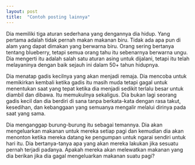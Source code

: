 ```yaml
---
layout: post
title:  "Contoh posting lainnya"
---
```


Dia memiliki tiga aturan sederhana yang dengannya dia hidup. Yang pertama adalah tidak pernah makan makanan biru. Tidak ada apa pun di alam yang dapat dimakan yang berwarna biru. Orang sering bertanya tentang blueberry, tetapi semua orang tahu itu sebenarnya berwarna ungu. Dia mengerti itu adalah salah satu aturan asing untuk dijalani, tetapi itu telah melayaninya dengan baik sejauh ini dalam 50+ tahun hidupnya.

Dia menatap gadis kecilnya yang akan menjadi remaja. Dia mencoba untuk memikirkan kembali ketika gadis itu masih muda tetapi gagal untuk menentukan saat yang tepat ketika dia menjadi sedikit terlalu besar untuk diambil dan dibawa. Itu memukulnya sekaligus. Dia bukan lagi seorang gadis kecil dan dia berdiri di sana tanpa berkata-kata dengan rasa takut, kesedihan, dan kebanggaan yang semuanya mengalir melalui dirinya pada saat yang sama.

Dia menganggap burung-burung itu sebagai temannya. Dia akan mengeluarkan makanan untuk mereka setiap pagi dan kemudian dia akan menonton ketika mereka datang ke pengumpan untuk ngarai sendiri untuk hari itu. Dia bertanya-tanya apa yang akan mereka lakukan jika sesuatu pernah terjadi padanya. Apakah mereka akan melewatkan makanan yang dia berikan jika dia gagal mengeluarkan makanan suatu pagi?
